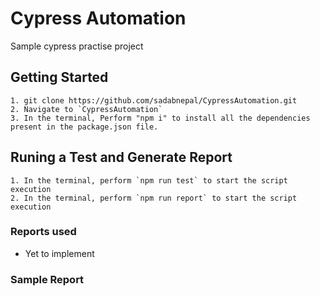 # Cypress Automation
Sample cypress practise project

## Getting Started
```
1. git clone https://github.com/sadabnepal/CypressAutomation.git
2. Navigate to `CypressAutomation`
3. In the terminal, Perform "npm i" to install all the dependencies present in the package.json file.
```

## Runing a Test and Generate Report
```
1. In the terminal, perform `npm run test` to start the script execution
2. In the terminal, perform `npm run report` to start the script execution
```

### Reports used
- Yet to implement

### Sample Report
 
